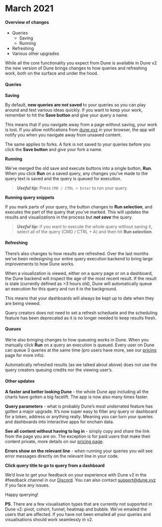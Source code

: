 # March 2021

#### Overview of changes <a id="Overview-of-changes"></a>

* Queries
  * Saving
  * Running
* Refreshing
* Various other upgrades

While all the core functionality you expect from Dune is available in Dune v2 the new version of Dune brings changes to how queries and refreshing work, both on the surface and under the hood.

#### Queries <a id="Queries"></a>

**Saving**

By default, **new queries are not saved** to your queries so you can play around and test various ideas quickly. If you want to keep your work, remember to hit the **Save button** and give your query a name.

This means that if you navigate away from a page without saving, your work is lost. If you allow notifications from [dune.xyz](http://dune.xyz/) in your browser, the app will notify you when you navigate away from unsaved content.

The same applies to forks. A fork is not saved to your queries before you click the **Save button** and give your fork a name.

**Running**

We’ve merged the old save and execute buttons into a single button, **Run**. When you click **Run** on a saved query, any changes you’ve made to the query text is saved and the query is queued for execution.

> _**Useful tip:**_ Press `CMD / CTRL + Enter` to run your query.

**Running query snippets**

If you mark parts of your query, the button changes to **Run selection**, and executes the part of the query that you’ve marked. This will updates the results and visualizations in the process but _**not save**_ the query.

> _**Useful tip:**_ if you want to execute the whole query without saving it, select all of the query \(CMD / CTRL + A\) and then hit **Run selection**.

#### Refreshing <a id="Refreshing"></a>

There’s also changes to how results are refreshed. Over the last months we’ve been redesigning our entire query execution backend to bring large improvements to how Dune works.

When a visualization is viewed, either on a query page or on a dashboard, the Dune backend will inspect the age of the most recent result. If the result is stale \(currently defined as &gt;3 hours old\), Dune will automatically queue an execution for this query and run it in the background.

This means that your dashboards will always be kept up to date when they are being viewed.

Query creators does not need to set a refresh scheduele and the scheduling feature has been deprecated as it is no longer needed to keep results fresh.

#### Queues <a id="Queues"></a>

We’re also bringing changes to how queueing works in Dune. When you manually click **Run** on a query an execution is queued. Every user on Dune can queue 3 queries at the same time \(pro users have more, see our [pricing](https://hackmd.io/YOP3YIgaRAejTPE190sOjw?view) page for more info\).

Automatically refreshed results \(as we talked about above\) does not use the query creators queuing credits nor the viewing user’s.

#### Other updates <a id="Other-updates"></a>

**A faster and better looking Dune** - the whole Dune app including all the charts have gotten a big facelift. The app is now also many times faster.

**Query parameters** - what is probably Dune’s most underrated feature has gotten a major upgrade. It’s now super easy to filter any query or dashboard for a token, address or anything really. Meaning you can turn your queries and dashboards into interactive apps for onchain data.

**See all content without having to log in** - simply copy and share the link from the page you are on. The exception is for paid users that make their content private, more details on our [pricing page](https://hackmd.io/YOP3YIgaRAejTPE190sOjw?view).

**Errors show on the relevant line** - when running your queries you will see error messages directly on the relevant line in your code.

**Click query title to go to query from a dashboard**

We’d love to get your feedback on your experience with Dune v2 in the \#feedback channel in our [Discord](https://discord.com/invite/ErrzwBz). You can also contact [support@dune.xyz](mailto:support@dune.xyz) if you face any issues.

Happy querying!

**PS.** There are a few visualisation types that are currently not supported in Dune v2: pivot, cohort, funnel, heatmap and bubble. We’ve emailed the users that are affected. If you have not been emailed all your queries and visualisations should work seamlessly in v2.

